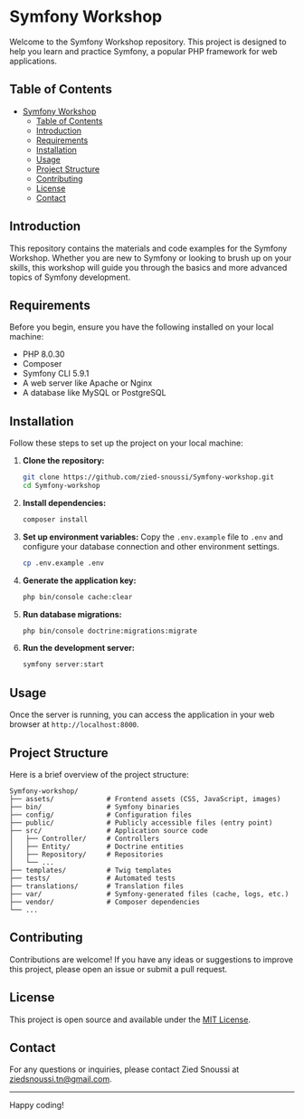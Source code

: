 # Symfony Workshop

Welcome to the Symfony Workshop repository. This project is designed to help you learn and practice Symfony, a popular PHP framework for web applications.

## Table of Contents

- [Symfony Workshop](#symfony-workshop)
  - [Table of Contents](#table-of-contents)
  - [Introduction](#introduction)
  - [Requirements](#requirements)
  - [Installation](#installation)
  - [Usage](#usage)
  - [Project Structure](#project-structure)
  - [Contributing](#contributing)
  - [License](#license)
  - [Contact](#contact)

## Introduction

This repository contains the materials and code examples for the Symfony Workshop. Whether you are new to Symfony or looking to brush up on your skills, this workshop will guide you through the basics and more advanced topics of Symfony development.

## Requirements

Before you begin, ensure you have the following installed on your local machine:

- PHP 8.0.30
- Composer
- Symfony CLI 5.9.1
- A web server like Apache or Nginx
- A database like MySQL or PostgreSQL

## Installation

Follow these steps to set up the project on your local machine:

1. **Clone the repository:**
   ```sh
   git clone https://github.com/zied-snoussi/Symfony-workshop.git
   cd Symfony-workshop
   ```

2. **Install dependencies:**
   ```sh
   composer install
   ```

3. **Set up environment variables:**
   Copy the `.env.example` file to `.env` and configure your database connection and other environment settings.
   ```sh
   cp .env.example .env
   ```

4. **Generate the application key:**
   ```sh
   php bin/console cache:clear
   ```

5. **Run database migrations:**
   ```sh
   php bin/console doctrine:migrations:migrate
   ```

6. **Run the development server:**
   ```sh
   symfony server:start
   ```

## Usage

Once the server is running, you can access the application in your web browser at `http://localhost:8000`.

## Project Structure

Here is a brief overview of the project structure:

```
Symfony-workshop/
├── assets/             # Frontend assets (CSS, JavaScript, images)
├── bin/                # Symfony binaries
├── config/             # Configuration files
├── public/             # Publicly accessible files (entry point)
├── src/                # Application source code
│   ├── Controller/     # Controllers
│   ├── Entity/         # Doctrine entities
│   ├── Repository/     # Repositories
│   └── ...
├── templates/          # Twig templates
├── tests/              # Automated tests
├── translations/       # Translation files
├── var/                # Symfony-generated files (cache, logs, etc.)
├── vendor/             # Composer dependencies
└── ...
```

## Contributing

Contributions are welcome! If you have any ideas or suggestions to improve this project, please open an issue or submit a pull request.

## License

This project is open source and available under the [MIT License](LICENSE).

## Contact

For any questions or inquiries, please contact Zied Snoussi at ziedsnoussi.tn@gmail.com.

---

Happy coding!